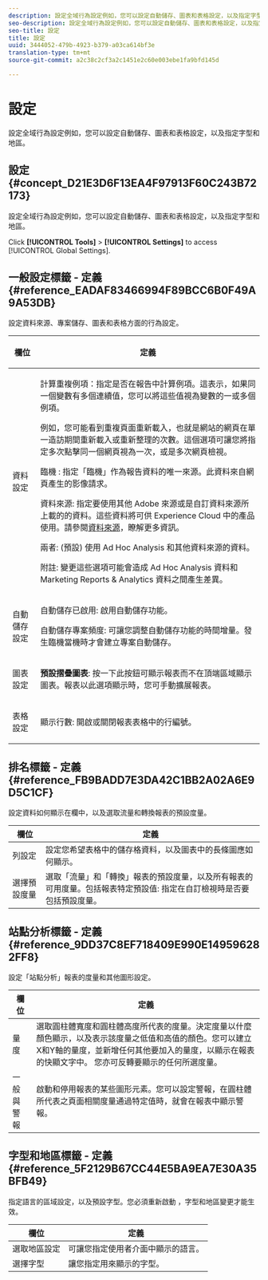 ```yaml
---
description: 設定全域行為設定例如，您可以設定自動儲存、圖表和表格設定，以及指定字型和地區。
seo-description: 設定全域行為設定例如，您可以設定自動儲存、圖表和表格設定，以及指定字型和地區。
seo-title: 設定
title: 設定
uuid: 3444052-479b-4923-b379-a03ca614bf3e
translation-type: tm+mt
source-git-commit: a2c38c2cf3a2c1451e2c60e003ebe1fa9bfd145d

---
```



# 設定

設定全域行為設定例如，您可以設定自動儲存、圖表和表格設定，以及指定字型和地區。

## 設定 {#concept_D21E3D6F13EA4F97913F60C243B72173}

設定全域行為設定例如，您可以設定自動儲存、圖表和表格設定，以及指定字型和地區。

Click **[!UICONTROL Tools]** &gt; **[!UICONTROL Settings]** to access [!UICONTROL Global Settings].

## 一般設定標籤 - 定義 {#reference_EADAF83466994F89BCC6B0F49A9A53DB}

設定資料來源、專案儲存、圖表和表格方面的行為設定。

<!-- 

r_dsc_general_settings.xml

 -->

<table id="table_C18A0F1C9E214EB585A29801BA2400F8"> 
 <thead> 
  <tr> 
   <th colname="col1" class="entry"> <p>欄位 </p> </th> 
   <th colname="col2" class="entry"> <p>定義 </p> </th> 
  </tr> 
 </thead>
 <tbody> 
  <tr> 
   <td colname="col1"> <p> 資料設定 </p> </td> 
   <td colname="col2"> <p> <span class="uicontrol">計算重複例項</span>：指定是否在報告中計算例項。這表示，如果同一個變數有多個連續值，您可以將這些值視為變數的一或多個例項。 </p> <p>例如，您可能看到重複頁面重新載入，也就是網站的網頁在單一造訪期間重新載入或重新整理的次數。這個選項可讓您將指定多次點擊同一個網頁視為一次，或是多次網頁檢視。 </p> <p> <span class="uicontrol"> <span class="keyword">臨機</span> </span>: 指定<span class="keyword">「臨機」</span>作為報告資料的唯一來源。此資料來自網頁產生的影像請求。 </p> <p> <span class="uicontrol"><span class="keyword">資料來源</span></span>: 指定要使用其他 Adobe 來源或是自訂資料來源所上載的的資料。這些資料將可供 <span class="keyword">Experience Cloud</span> 中的產品使用。請參閱<a href="https://marketing.adobe.com/resources/help/en_US/sc/datasources/index.html" scope="external" format="html">資料來源</a>，瞭解更多資訊。 </p> <p> <span class="uicontrol">兩者</span>: (預設) 使用 <span class="keyword">Ad Hoc Analysis</span> 和其他資料來源的資料。 </p> <p>附註: 變更這些選項可能會造成 <span class="keyword">Ad Hoc Analysis</span> 資料和 <span class="keyword">Marketing Reports &amp; Analytics 資料</span>之間產生差異。 </p> </td> 
  </tr> 
  <tr> 
   <td colname="col1"> <p> 自動儲存設定 </p> </td> 
   <td colname="col2"> <p> <span class="uicontrol">自動儲存已啟用</span>: 啟用自動儲存功能。 </p> <p> <span class="uicontrol">自動儲存專案頻度</span>: 可讓您調整自動儲存功能的時間增量。發生臨機當機時才會建立專案自動儲存。 </p> </td> 
  </tr> 
  <tr> 
   <td colname="col1"> <p> 圖表設定 </p> </td> 
   <td colname="col2"> <p><b>預設摺疊圖表</b>: 按一下此按鈕可顯示報表而不在頂端區域顯示圖表。報表以此選項顯示時，您可手動擴展報表。 </p> </td> 
  </tr> 
  <tr> 
   <td colname="col1"> <p> 表格設定 </p> </td> 
   <td colname="col2"> <p> <span class="uicontrol">顯示行數</span>: 開啟或關閉報表表格中的行編號。 </p> </td> 
  </tr> 
 </tbody> 
</table>

## 排名標籤 - 定義 {#reference_FB9BADD7E3DA42C1BB2A02A6E9D5C1CF}

設定資料如何顯示在欄中，以及選取流量和轉換報表的預設度量。

<!-- 

r_dsc_ranked_tab.xml

 -->

| 欄位 | 定義 |
|--- |--- |
| 列設定 | 設定您希望表格中的儲存格資料，以及圖表中的長條圖應如何顯示。 |
| 選擇預設度量 | 選取「流量」和「轉換」報表的預設度量，以及所有報表的可用度量。包括報表特定預設值: 指定在自訂檢視時是否要包括預設度量。 |

## 站點分析標籤 - 定義 {#reference_9DD37C8EF718409E990E149596282FF8}

設定「站點分析」報表的度量和其他圖形設定。

<!-- 

r_dsc_site_analysis_tab.xml

 -->

| 欄位 | 定義 |
|--- |--- |
| 量度 | 選取圓柱體寬度和圓柱體高度所代表的度量。決定度量以什麼顏色顯示，以及表示該度量之低值和高值的顏色。您可以建立X和Y軸的量度，並新增任何其他要加入的量度，以顯示在報表的快顯文字中。 您亦可反轉要顯示的任何所選度量。 |
| 一般與警報 | 啟動和停用報表的某些圖形元素。您可以設定警報，在圓柱體所代表之頁面相關度量通過特定值時，就會在報表中顯示警報。 |

## 字型和地區標籤 - 定義 {#reference_5F2129B67CC44E5BA9EA7E30A35BFB49}

指定語言的區域設定，以及預設字型。您必須重新啟動 ，字型和地區變更才能生效。

<!-- 

r_dsc_font_locale.xml

 -->

| 欄位 | 定義 |
|--- |--- |
| 選取地區設定 | 可讓您指定使用者介面中顯示的語言。 |
| 選擇字型 | 讓您指定用來顯示的字型。 |